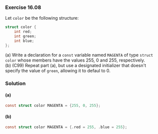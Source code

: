 ### Exercise 16.08

Let `color` be the following structure:

```c
struct color {
    int red;
    int green;
    int blue;
};
```

(a) Write a declaration for a `const` variable named `MAGENTA` of type `struct
color` whose members have the values 255, 0 and 255, respectively.  
(b) (C99) Repeat part (a), but use a designated initializer that doesn't specify
the value of `green`, allowing it to defaul to 0.

### Solution

#### (a)

```c
const struct color MAGENTA = {255, 0, 255};
```

#### (b)

```c
const struct color MAGENTA = {.red = 255, .blue = 255};
```
